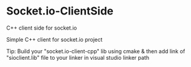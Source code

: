 # Socket.io-ClientSide
C++ client side for socket.io 


Simple C++ client for socket.io project

Tip: Build your "socket.io-client-cpp" lib using cmake 
& then add link of "sioclient.lib" file to your linker in visual studio linker path

